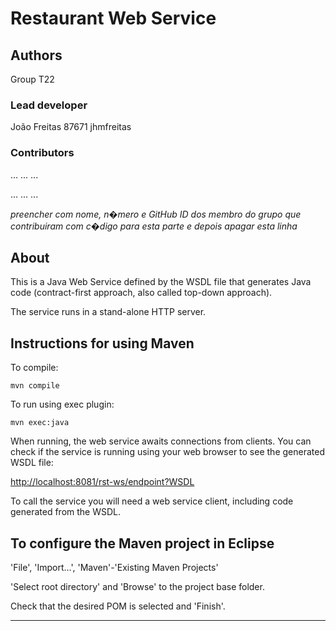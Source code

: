 # Restaurant Web Service

## Authors

Group T22

### Lead developer 

João Freitas 87671 jhmfreitas

### Contributors

... ... ...

... ... ...

_preencher com nome, n�mero e GitHub ID dos membro do grupo que contribuiram com c�digo para esta parte e depois apagar esta linha_

## About

This is a Java Web Service defined by the WSDL file that generates Java code
(contract-first approach, also called top-down approach).

The service runs in a stand-alone HTTP server.


## Instructions for using Maven

To compile:

```
mvn compile
```

To run using exec plugin:

```
mvn exec:java
```

When running, the web service awaits connections from clients.
You can check if the service is running using your web browser 
to see the generated WSDL file:

[http://localhost:8081/rst-ws/endpoint?WSDL](http://localhost:8081/rst-ws/endpoint?WSDL)

To call the service you will need a web service client,
including code generated from the WSDL.


## To configure the Maven project in Eclipse

'File', 'Import...', 'Maven'-'Existing Maven Projects'

'Select root directory' and 'Browse' to the project base folder.

Check that the desired POM is selected and 'Finish'.


----
